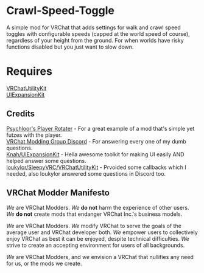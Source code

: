 # Crawl-Speed-Toggle
A simple mod for VRChat that adds settings for walk and crawl speed toggles with configurable speeds (capped at the world speed of course), regardless of your height from the ground. For when worlds have risky functions disabled but you just want to slow down.

# Requires
[VRChatUtilityKit](https://github.com/loukylor/VRC-Mods/tree/main/VRChatUtilityKit)  
[UIExpansionKit](https://github.com/knah/VRCMods/tree/master/UIExpansionKit)

## Credits
[Psychloor's Player Rotater](https://github.com/Psychloor/PlayerRotater) - For a great example of a mod that's simple yet futzes with the player.  
[VRChat Modding Group Discord](https://discord.com/invite/vrcmg) - For answering every one of my dumb questions.  
[Knah/UIExpansionKit](https://github.com/knah/VRCMods/tree/master/UIExpansionKit) - Hella awesome toolkit for making UI easily AND helped answer some questions.  
[loukylor/SleepyVRC/VRChatUtilityKit](https://github.com/loukylor/VRC-Mods/tree/main/VRChatUtilityKit) - Prvoided some callbacks which I needed, also loukylor answered some questions in Discord too.

## VRChat Modder Manifesto
*We* are VRChat Modders. *We* **do not** harm the experience of other users. *We* **do not** create mods that endanger VRChat Inc.'s business models.

*We* are VRChat Modders. *We* modify VRChat to serve the goals of the average user and VRChat developer both. *We* empower users to collectively enjoy VRChat as best it can be enjoyed, despite technical difficulties. *We* strive to create an accepting environment for users of all backgrounds.

*We* are VRChat Modders, and *we* envision a VRChat that nullifies any need for us, or the mods we create.
